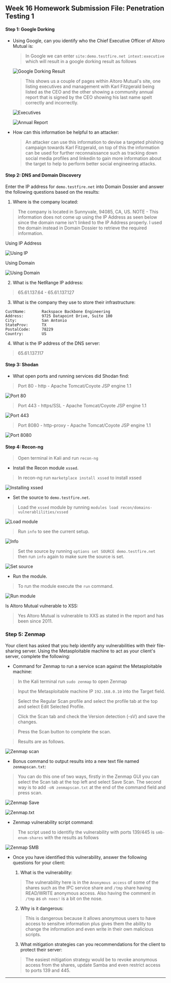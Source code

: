 ## Week 16 Homework Submission File: Penetration Testing 1

#### Step 1: Google Dorking


- Using Google, can you identify who the Chief Executive Officer of Altoro Mutual is:
 
  >In Google we can enter `site:demo.testfire.net intext:executive` which will result in a google dorking result as follows
  
  ![Google Dorking Result](Images/HW16_1.jpg)
  
  >This shows us a couple of pages within Altoro Mutual's site, one listing executives and management with Karl Fitzgerald being listed as the CEO and the other showing a community annual report that is signed by the CEO showing his last name spelt correctly and incorrectly.
  
  ![Executives](Images/HW16_2.jpg)
  
  ![Annual Report](Images/HW16_3.jpg)

- How can this information be helpful to an attacker:
  
  >An attacker can use this information to devise a targeted phishing campaign towards Karl Fitzgerald, on top of this the information can be used for further reconnaissance such as tracking down social media profiles and linkedin to gain more information about the target to help to perform better social engineering attacks. 


#### Step 2: DNS and Domain Discovery

Enter the IP address for `demo.testfire.net` into Domain Dossier and answer the following questions based on the results:

  1. Where is the company located: 
  
   >The company is located in Sunnyvale, 94085, CA, US. NOTE - This information does not come up using the IP Address as seen below since the domain name isn't
    linked to the IP Address properly. I used the domain instead in Domain Dossier to retrieve the required information.
    
   Using IP Address
   
   ![Using IP](Images/HW16_4.jpg)
   
   Using Domain
   
   ![Using Domain](Images/HW16_5.jpg)

  2. What is the NetRange IP address:
  
  >65.61.137.64 - 65.61.137.127

  3. What is the company they use to store their infrastructure:
  
    CustName:       Rackspace Backbone Engineering
    Address:        9725 Datapoint Drive, Suite 100
    City:           San Antonio
    StateProv:      TX
    PostalCode:     78229
    Country:        US

  4. What is the IP address of the DNS server:
  
  >65.61.137.117

#### Step 3: Shodan

- What open ports and running services did Shodan find:
> Port 80 - http - Apache Tomcat/Coyote JSP engine 1.1

![Port 80](Images/HW16_6.jpg)

> Port 443 - https/SSL - Apache Tomcat/Coyote JSP engine 1.1

![Port 443](Images/HW16_7.jpg)

> Port 8080 - http-proxy - Apache Tomcat/Coyote JSP engine 1.1

![Port 8080](Images/HW16_8.jpg)

#### Step 4: Recon-ng

> Open terminal in Kali and run `recon-ng`

- Install the Recon module `xssed`.

> In recon-ng run `marketplace install xssed` to install xssed

![Installing xssed](Images/HW16_9.jpg)

- Set the source to `demo.testfire.net`.

> Load the `xssed` module by running `modules load recon/domains-vulnerablilities/xssed`

![Load module](Images/HW16_10.jpg)

> Run `info` to see the current setup.

![Info](Images/HW16_11.jpg)

> Set the source by running `options set SOURCE demo.testfire.net` then run `info` again to make sure the source is set.

![Set source](Images/HW16_12.jpg)

- Run the module. 

> To run the module execute the `run` command.

![Run module](Images/HW16_13.jpg)

Is Altoro Mutual vulnerable to XSS:

> Yes Altoro Mutual is vulnerable to XXS as stated in the report and has been since 2011.

### Step 5: Zenmap

Your client has asked that you help identify any vulnerabilities with their file-sharing server. Using the Metasploitable machine to act as your client's server, complete the following:

- Command for Zenmap to run a service scan against the Metasploitable machine: 

> In the Kali terminal run `sudo zenmap` to open Zenmap

> Input the Metasploitable machine IP `192.168.0.10` into the Target field.

> Select the Regular Scan profile and select the profile tab at the top and select Edit Selected Profile.

> Click the Scan tab and check the Version detection (-sV) and save the changes.

> Press the Scan button to complete the scan.

> Results are as follows.

![Zenmap scan](Images/HW16_14.jpg)
 
- Bonus command to output results into a new text file named `zenmapscan.txt`:

> You can do this one of two ways, firstly in the Zenmap GUI you can select the Scan tab at the top left and select Save Scan. 
> The second way is to add `-oN zenmapscan.txt` at the end of the command field and press scan.

![Zenmap Save](Images/HW16_15.jpg)

![Zenmap.txt](Images/HW16_16.jpg)

- Zenmap vulnerability script command:

> The script used to identifiy the vulnerability with ports 139/445 is `smb-enum-shares` with the results as follows

![Zenmap SMB](Images/HW16_17.jpg)

- Once you have identified this vulnerability, answer the following questions for your client:
  1. What is the vulnerability: 
  > The vulnerability here is in the `Anonymous access` of some of the shares such as the IPC service share and `/tmp` share having READ/WRITE anonymous access.
  > Also having the comment in `/tmp` as `oh noes!` is a bit on the nose.  

  2. Why is it dangerous:
  > This is dangerous because it allows anonymous users to have access to sensitve information plus gives them the ability to change the information and even write in their own malicious scripts.

  3. What mitigation strategies can you recommendations for the client to protect their server:
  > The easiest mitigation strategy would be to revoke anonymous access from the shares, update Samba and even restrict access to ports 139 and 445.

---
